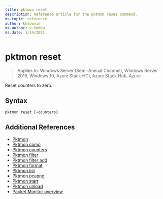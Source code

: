 ```yaml
---
title: pktmon reset
description: Reference article for the pktmon reset command.
ms.topic: reference
author: khdownie
ms.author: v-kedow
ms.date: 1/14/2021
---
```


# pktmon reset

> Applies to: Windows Server (Semi-Annual Channel), Windows Server 2019, Windows 10, Azure Stack HCI, Azure Stack Hub, Azure

Reset counters to zero.

## Syntax

```
pktmon reset [-counters]
```

## Additional References

- [Pktmon](pktmon.md)
- [Pktmon comp](pktmon-comp.md)
- [Pktmon counters](pktmon-counters.md)
- [Pktmon filter](pktmon-filter.md)
- [Pktmon filter add](pktmon-filter-add.md)
- [Pktmon format](pktmon-format.md)
- [Pktmon list](pktmon-list.md)
- [Pktmon pcapng](pktmon-pcapng.md)
- [Pktmon start](pktmon-start.md)
- [Pktmon unload](pktmon-unload.md)
- [Packet Monitor overview](/windows-server/networking/technologies/pktmon/pktmon)

